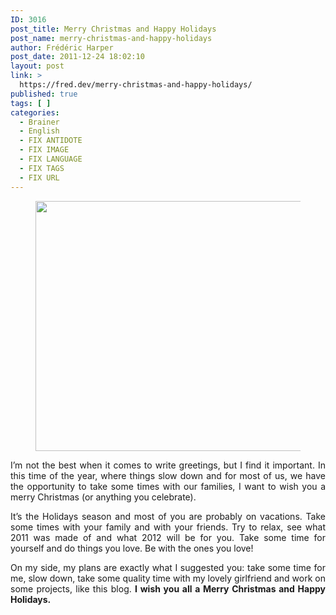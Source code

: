 ```yaml
---
ID: 3016
post_title: Merry Christmas and Happy Holidays
post_name: merry-christmas-and-happy-holidays
author: Frédéric Harper
post_date: 2011-12-24 18:02:10
layout: post
link: >
  https://fred.dev/merry-christmas-and-happy-holidays/
published: true
tags: [ ]
categories:
  - Brainer
  - English
  - FIX ANTIDOTE
  - FIX IMAGE
  - FIX LANGUAGE
  - FIX TAGS
  - FIX URL
---
```

<figure><img title="5098113853_64d3a3a005_b" src="http://fred.dev/wp-content/uploads/2011/12/5098113853_64d3a3a005_b-580x400.jpg" alt="" width="580" height="400" /></figure><p style="text-align:justify">
  I’m not the best when it comes to write greetings, but I find it important. In this time of the year, where things slow down and for most of us, we have the opportunity to take some times with our families, I want to wish you a merry Christmas (or anything you celebrate).
</p>

<p style="text-align:justify">
  It’s the Holidays season and most of you are probably on vacations. Take some times with your family and with your friends. Try to relax, see what 2011 was made of and what 2012 will be for you. Take some time for yourself and do things you love. Be with the ones you love!
</p>

<p style="text-align:justify">
  On my side, my plans are exactly what I suggested you: take some time for me, slow down, take some quality time with my lovely girlfriend and work on some projects, like this blog. <strong>I wish you all a Merry Christmas and Happy Holidays.</strong>
</p>